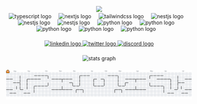 
<div align="center">
  <img height="150" src="https://media.giphy.com/media/M9gbBd9nbDrOTu1Mqx/giphy.gif"  />
</div>


<div align="center">
  <img src="https://skillicons.dev/icons?i=ts" height="60" alt="typescript logo"  />
  <img width="12" />
  <img src="https://skillicons.dev/icons?i=nextjs" height="60" alt="nextjs logo"  />
  <img width="12" />
  <img src="https://skillicons.dev/icons?i=tailwind" height="60" alt="tailwindcss logo"  />
  <img width="12" />
  <img src="https://skillicons.dev/icons?i=js" height="60" alt="nestjs logo"  />
  <img width="12" />
  <img src="https://skillicons.dev/icons?i=linux" height="60" alt="nestjs logo"  />
  <img width="12" />
   <img src="https://skillicons.dev/icons?i=react" height="60" alt="nestjs logo"  />
  <img width="12" />
    <img src="https://skillicons.dev/icons?i=html" height="60" alt="python logo"  />
  <img width="12" />
     <img src="https://skillicons.dev/icons?i=css" height="60" alt="python logo"  />
  <img width="12" />
     <img src="https://skillicons.dev/icons?i=nodejs" height="60" alt="python logo"  />
  <img width="12" />
     <img src="https://skillicons.dev/icons?i=wordpress" height="60" alt="python logo"  />
  <img width="12" />
    <img src="https://skillicons.dev/icons?i=htmx" height="60" alt="python logo"  />
  <img width="12" />
</div>

###

<div align="center">
  <a href="https://www.linkedin.com/in/mh3n" target="_blank">
    <img src="https://img.shields.io/static/v1?message=LinkedIn&logo=linkedin&label=&color=0077B5&logoColor=white&labelColor=&style=for-the-badge" height="25" alt="linkedin logo" />
  </a>
  <a href="https://twitter.com/seyed_mh3n" target="_blank">
    <img src="https://img.shields.io/static/v1?message=Twitter&logo=twitter&label=&color=1DA1F2&logoColor=white&labelColor=&style=for-the-badge" height="25" alt="twitter logo" />
  </a>
  <a href="https://discord.com/users/547868157331767296" target="_blank">
    <img src="https://img.shields.io/static/v1?message=Discord&logo=discord&label=&color=7289DA&logoColor=white&labelColor=&style=for-the-badge" height="25" alt="discord logo" />
  </a>
</div>


###

<div align="center">
  <img src="https://github-readme-stats.vercel.app/api?username=mh3n&hide_title=false&hide_rank=false&show_icons=true&include_all_commits=true&count_private=true&disable_animations=false&theme=dracula&locale=en&hide_border=false" height="150" alt="stats graph"  />
</div>

###

<picture>
  <source media="(prefers-color-scheme: dark)" srcset="https://raw.githubusercontent.com/mh3n/mh3n/output/pacman-contribution-graph-dark.svg">
  <source media="(prefers-color-scheme: light)" srcset="https://raw.githubusercontent.com/mh3n/mh3n/output/pacman-contribution-graph.svg">
  <img alt="pacman contribution graph" src="https://raw.githubusercontent.com/mh3n/mh3n/output/pacman-contribution-graph.svg">
</picture>

###
